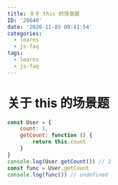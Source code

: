 ```yaml
---
title: 关于 this 的场景题
ID: '26640'
date: '2020-11-03 09:41:54'
categories:
  - learns
  - js-faq
tags:
  - learns
  - js-faq
---
```


# 关于 this 的场景题

``` js 
const User = {
    count: 1,
    getCount: function () {
        return this.count
    }
}
console.log(User.getCount()) // 1
const func = User.getCount
console.log(func()) // undefined
```
 
 
 
 

